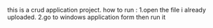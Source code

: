 this is a crud application project.
how to run :
1.open the file i already uploaded.
2.go to windows application form then run it 
